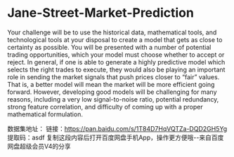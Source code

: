 # Jane-Street-Market-Prediction
Your challenge will be to use the historical data, mathematical tools, and technological tools at your disposal to create a model that gets as close to certainty as possible. You will be presented with a number of potential trading opportunities, which your model must choose whether to accept or reject.  In general, if one is able to generate a highly predictive model which selects the right trades to execute, they would also be playing an important role in sending the market signals that push prices closer to “fair” values. That is, a better model will mean the market will be more efficient going forward. However, developing good models will be challenging for many reasons, including a very low signal-to-noise ratio, potential redundancy, strong feature correlation, and difficulty of coming up with a proper mathematical formulation.


数据集地址：
链接：https://pan.baidu.com/s/1T84D7HqVQTZa-DQD2GH5Yg 
提取码：asdf 
复制这段内容后打开百度网盘手机App，操作更方便哦--来自百度网盘超级会员V4的分享

